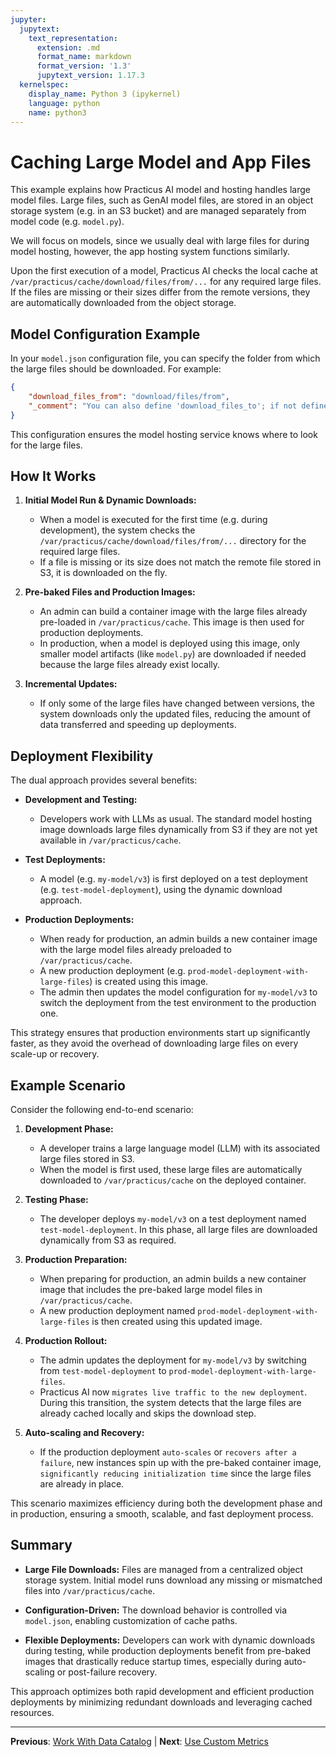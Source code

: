 ```yaml
---
jupyter:
  jupytext:
    text_representation:
      extension: .md
      format_name: markdown
      format_version: '1.3'
      jupytext_version: 1.17.3
  kernelspec:
    display_name: Python 3 (ipykernel)
    language: python
    name: python3
---
```


# Caching Large Model and App Files

This example explains how Practicus AI model and hosting handles large model files. Large files, such as GenAI model files, are stored in an object storage system (e.g. in an S3 bucket) and are managed separately from model code (e.g. `model.py`).

We will focus on models, since we usually deal with large files for during model hosting, however, the app hosting system functions similarly.

Upon the first execution of a model, Practicus AI checks the local cache at `/var/practicus/cache/download/files/from/...` for any required large files. If the files are missing or their sizes differ from the remote versions, they are automatically downloaded from the object storage.

## Model Configuration Example

In your `model.json` configuration file, you can specify the folder from which the large files should be downloaded. For example:

```json
{
    "download_files_from": "download/files/from",
    "_comment": "You can also define 'download_files_to'; if not defined, /var/practicus/cache is used as the default target."
}
```

This configuration ensures the model hosting service knows where to look for the large files.

## How It Works

1. **Initial Model Run & Dynamic Downloads:**
   - When a model is executed for the first time (e.g. during development), the system checks the `/var/practicus/cache/download/files/from/...` directory for the required large files.
   - If a file is missing or its size does not match the remote file stored in S3, it is downloaded on the fly.

2. **Pre-baked Files and Production Images:**
   - An admin can build a container image with the large files already pre-loaded in `/var/practicus/cache`. This image is then used for production deployments.
   - In production, when a model is deployed using this image, only smaller model artifacts (like `model.py`) are downloaded if needed because the large files already exist locally.

3. **Incremental Updates:**
   - If only some of the large files have changed between versions, the system downloads only the updated files, reducing the amount of data transferred and speeding up deployments.
     
## Deployment Flexibility

The dual approach provides several benefits:

- **Development and Testing:**
  - Developers work with LLMs as usual. The standard model hosting image downloads large files dynamically from S3 if they are not yet available in `/var/practicus/cache`.

- **Test Deployments:**
  - A model (e.g. `my-model/v3`) is first deployed on a test deployment (e.g. `test-model-deployment`), using the dynamic download approach.

- **Production Deployments:**
  - When ready for production, an admin builds a new container image with the large model files already preloaded to `/var/practicus/cache`.
  - A new production deployment (e.g. `prod-model-deployment-with-large-files`) is created using this image.
  - The admin then updates the model configuration for `my-model/v3` to switch the deployment from the test environment to the production one.

This strategy ensures that production environments start up significantly faster, as they avoid the overhead of downloading large files on every scale-up or recovery.

## Example Scenario

Consider the following end-to-end scenario:

1. **Development Phase:**
   - A developer trains a large language model (LLM) with its associated large files stored in S3.
   - When the model is first used, these large files are automatically downloaded to `/var/practicus/cache` on the deployed container.

2. **Testing Phase:**
   - The developer deploys `my-model/v3` on a test deployment named `test-model-deployment`. In this phase, all large files are downloaded dynamically from S3 as required.

3. **Production Preparation:**
   - When preparing for production, an admin builds a new container image that includes the pre-baked large model files in `/var/practicus/cache`.
   - A new production deployment named `prod-model-deployment-with-large-files` is then created using this updated image.

4. **Production Rollout:**
   - The admin updates the deployment for `my-model/v3` by switching from `test-model-deployment` to `prod-model-deployment-with-large-files`.
   - Practicus AI now `migrates live traffic to the new deployment`. During this transition, the system detects that the large files are already cached locally and skips the download step.

5. **Auto-scaling and Recovery:**
   - If the production deployment `auto-scales` or `recovers after a failure`, new instances spin up with the pre-baked container image, `significantly reducing initialization time` since the large files are already in place.

This scenario maximizes efficiency during both the development phase and in production, ensuring a smooth, scalable, and fast deployment process.

## Summary

- **Large File Downloads:** Files are managed from a centralized object storage system. Initial model runs download any missing or mismatched files into `/var/practicus/cache`.

- **Configuration-Driven:** The download behavior is controlled via `model.json`, enabling customization of cache paths.

- **Flexible Deployments:** Developers can work with dynamic downloads during testing, while production deployments benefit from pre-baked images that drastically reduce startup times, especially during auto-scaling or post-failure recovery.

This approach optimizes both rapid development and efficient production deployments by minimizing redundant downloads and leveraging cached resources.


---

**Previous**: [Work With Data Catalog](work-with-data-catalog.md) | **Next**: [Use Custom Metrics](use-custom-metrics.md)
